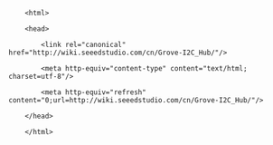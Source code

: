 <!DOCTYPE html>
        <html>
        <head>
            <link rel="canonical" href="http://wiki.seeedstudio.com/cn/Grove-I2C_Hub/"/>
            <meta http-equiv="content-type" content="text/html; charset=utf-8"/>
            <meta http-equiv="refresh" content="0;url=http://wiki.seeedstudio.com/cn/Grove-I2C_Hub/"/>
        </head>
        </html>